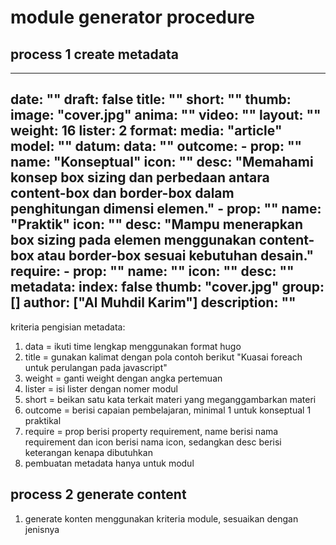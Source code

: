 # module generator procedure

## process 1 create metadata

---
date:  ""
draft: false
title: ""
short: ""
thumb:
    image: "cover.jpg"
    anima: ""
    video: ""
layout: ""
weight: 16
lister: 2
format:
    media: "article"
    model: ""
    datum:
        data: ""
outcome:
    - prop: ""
      name: "Konseptual"
      icon: ""
      desc: "Memahami konsep box sizing dan perbedaan antara content-box dan border-box dalam penghitungan dimensi elemen."
    - prop: ""
      name: "Praktik"
      icon: ""
      desc: "Mampu menerapkan box sizing pada elemen menggunakan content-box atau border-box sesuai kebutuhan desain."
require:
    - prop: ""
      name: ""
      icon: ""
      desc: ""
metadata:
    index: false
    thumb: "cover.jpg"
    group: []
    author: ["Al Muhdil Karim"]
description: ""
---


kriteria pengisian metadata:
1. data = ikuti time lengkap menggunakan format hugo
2. title = gunakan kalimat dengan pola contoh berikut "Kuasai foreach untuk perulangan pada javascript"
3. weight = ganti weight dengan angka pertemuan
4. lister = isi lister dengan nomer modul
5. short = beikan satu kata terkait materi yang meganggambarkan materi
6. outcome = berisi capaian pembelajaran, minimal 1 untuk konseptual 1 praktikal
7. require = prop berisi property requirement, name berisi nama requirement dan icon berisi nama icon, sedangkan desc berisi keterangan kenapa dibutuhkan
8. pembuatan metadata hanya untuk modul

## process 2 generate content
1. generate konten menggunakan kriteria module, sesuaikan dengan jenisnya





